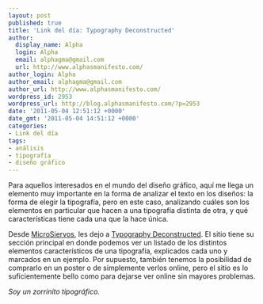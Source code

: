 ```yaml
---
layout: post
published: true
title: 'Link del día: Typography Deconstructed'
author:
  display_name: Alpha
  login: Alpha
  email: alphagma@gmail.com
  url: http://www.alphasmanifesto.com/
author_login: Alpha
author_email: alphagma@gmail.com
author_url: http://www.alphasmanifesto.com/
wordpress_id: 2953
wordpress_url: http://blog.alphasmanifesto.com/?p=2953
date: '2011-05-04 12:51:12 +0000'
date_gmt: '2011-05-04 14:51:12 +0000'
categories:
- Link del día
tags:
- análisis
- tipografía
- diseño gráfico
---
```


Para aquellos interesados en el mundo del diseño gráfico, aquí me llega un elemento muy importante en la forma de analizar el texto en los diseños: la forma de elegir la tipografía, pero en este caso, analizando cuáles son los elementos en particular que hacen a una tipografía distinta de otra, y qué características tiene cada una que la hace única.

Desde [MicroSiervos](http://www.microsiervos.com/archivo/arte-y-diseno/tipografia-deconstruida.html), les dejo a [Typography Deconstructed](http://www.typographydeconstructed.com/). El sitio tiene su sección principal en donde podemos ver un listado de los distintos elementos característicos de una tipografía, explicados cada uno y marcados en un ejemplo. Por supuesto, también tenemos la posibilidad de comprarlo en un poster o de simplemente verlos online, pero el sitio es lo suficientemente bello como para dejarse ver online sin mayores problemas.

_Soy un zorrinito tipográfico._
